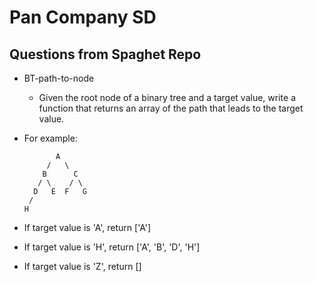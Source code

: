 # Pan Company SD

## Questions from Spaghet Repo

- BT-path-to-node

  - Given the root node of a binary tree and a target value, write a function that returns an array of the path that leads to the target value.

- For example:

             A
           /   \
          B      C
         / \    / \
        D   E  F   G
       /
      H

- If target value is 'A', return ['A']
- If target value is 'H', return ['A', 'B', 'D', 'H']
- If target value is 'Z', return []
